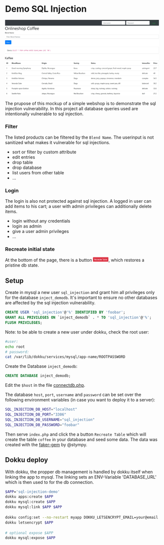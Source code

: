 # Demo SQL Injection

<p align="center">
  <a href="#"><img src="./docs/images/shop_screenshot.jpg" /></a>
</p>

The prupose of this mockup of a simple webshop is to demonstrate the sql injection vulnerability. In this project all database queries used are intentionally vulnerable to sql injection.

### Filter
The listed products can be filtered by the `Blend Name`. The userinput is not sanitized what makes it vulnerable for sql injections.
* sort or filter by custom attribute
* edit entries
* drop table
* drop database
* list users from other table
* ...

### Login
The login is also not protected against sql injection.
A logged in user can add items to his cart; a user with admin privileges can additionally delete items.
* login without any credentials
* login as admin
* give a user admin privileges
* ...

### Recreate initial state

At the bottom of the page, there is a button
  <span><img height="15em" src="./docs/images/recreate.png" /></span>, which restores a pristine db state.

## Setup

Create in mysql a new user `sql_injection` and grant him all privileges only for the database `inject_demodb`. It's important to ensure no other databases are affected by the sql injection vulnerability.

```SQL
CREATE USER 'sql_injection'@'%' IDENTIFIED BY 'foobar';
GRANT ALL PRIVILEGES ON `inject_demodb` . * TO 'sql_injection'@'%';
FLUSH PRIVILEGES;
```

Note: to be able to create a new user under dokku, check the root user:

```bash
#user:
echo root
# password:
cat /var/lib/dokku/services/mysql/app-name/ROOTPASSWORD
```

Create the Database `inject_demodb`:

```SQL
CREATE DATABASE inject_demodb;
```

Edit the `$host` in the file [connectdb.php](lib/connectdb.php).

The database `host`, `port`, `username` and `password` can be set over the following environment variables (in case you want to deploy it to a server):

```sh
SQL_INJECTION_DB_HOST="localhost"
SQL_INJECTION_DB_PORT="3306"
SQL_INJECTION_DB_USERNAME="sql_injection"
SQL_INJECTION_DB_PASSWORD="foobar"
```

Then serve `index.php` and click the a button `Recreate Table` which will create the table `coffee` in your database and seed some data. The data was created with the [faker-gem](https://github.com/stympy/faker) by @stympy.


## Dokku deploy

With dokku, the propper db management is handled by dokku itself when linking the app to mysql. The linking sets an ENV-Variable 'DATABASE_URL' which is then used to for the db connection.

```sh
$APP='sql-injection-demo'
dokku apps:create $APP
dokku mysql:create $APP
dokku mysql:link $APP $APP

dokku config:set --no-restart myapp DOKKU_LETSENCRYPT_EMAIL=your@email.tld
dokku letsencrypt $APP

# optional expose $APP
dokku mysql:expose $APP
```
